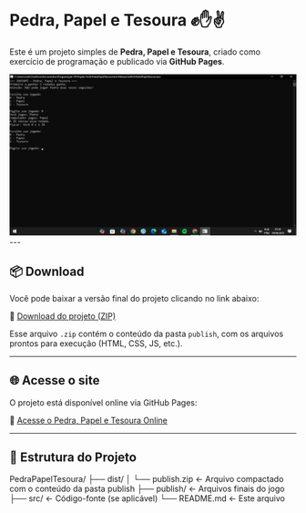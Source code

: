 # Pedra, Papel e Tesoura ✊✋✌️

Este é um projeto simples de **Pedra, Papel e Tesoura**, criado como exercício de programação e publicado via **GitHub Pages**.

<img src="./dist/img.png" alt="Imagem do projeto Pedra Papel Tesoura" width="600"/>
---

## 📦 Download

Você pode baixar a versão final do projeto clicando no link abaixo:

🔗 [Download do projeto (ZIP)](https://raw.githubusercontent.com/Guiutida/PedraPapelTesoura/main/dist/publish.zip)

Esse arquivo `.zip` contém o conteúdo da pasta `publish`, com os arquivos prontos para execução (HTML, CSS, JS, etc.).

---

## 🌐 Acesse o site

O projeto está disponível online via GitHub Pages:

🔗 [Acesse o Pedra, Papel e Tesoura Online](https://github.com/Guiutida/PedraPapelTesoura)

---

## 📁 Estrutura do Projeto

PedraPapelTesoura/
├── dist/
│ └── publish.zip <- Arquivo compactado com o conteúdo da pasta publish
├── publish/ <- Arquivos finais do jogo
├── src/ <- Código-fonte (se aplicável)
└── README.md <- Este arquivo
